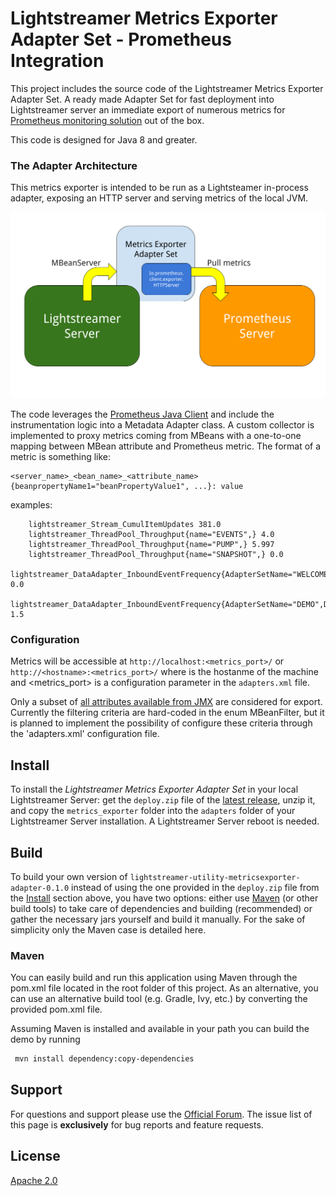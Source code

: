 # Lightstreamer Metrics Exporter Adapter Set - Prometheus Integration

This project includes the source code of the Lightstreamer Metrics Exporter Adapter Set.
A ready made Adapter Set for fast deployment into Lightstreamer server an immediate export of numerous metrics for [Prometheus monitoring solution](https://prometheus.io/) out of the box.

This code is designed for Java 8 and greater.

### The Adapter Architecture

This metrics exporter is intended to be run as a Lightsteamer in-process adapter, exposing an HTTP server and serving metrics of the local JVM.

![architecture](metrics_exporter_schema.png)

The code leverages the [Prometheus Java Client](https://github.com/prometheus/client_java) and include the instrumentation logic into a Metadata Adapter class.
A custom collector is implemented to proxy metrics coming from MBeans with a one-to-one mapping between MBean attribute and Prometheus metric.
The format of a metric is something like:

	<server_name>_<bean_name>_<attribute_name>{beanpropertyName1="beanPropertyValue1", ...}: value
 
examples:

```
	lightstreamer_Stream_CumulItemUpdates 381.0
	lightstreamer_ThreadPool_Throughput{name="EVENTS",} 4.0
	lightstreamer_ThreadPool_Throughput{name="PUMP",} 5.997
	lightstreamer_ThreadPool_Throughput{name="SNAPSHOT",} 0.0
	lightstreamer_DataAdapter_InboundEventFrequency{AdapterSetName="WELCOME",DataAdapterName="CHAT",} 0.0
	lightstreamer_DataAdapter_InboundEventFrequency{AdapterSetName="DEMO",DataAdapterName="QUOTE_ADAPTER",} 1.5
```

### Configuration

Metrics will be accessible at `http://localhost:<metrics_port>/` or `http://<hostname>:<metrics_port>/` where <hostname> is the hostanme of the machine and <metrics_port> is a configuration parameter 
in the `adapters.xml` file.

Only a subset of [all attributes available from JMX](https://sdk.lightstreamer.com/ls-jmx-sdk/5.6.0/api/index.html) are considered for export.
Currently the filtering criteria are hard-coded in the enum MBeanFilter, but it is planned to implement the possibility of configure these criteria through the 'adapters.xml' configuration file.

## Install

To install the *Lightstreamer Metrics Exporter Adapter Set* in your local Lightstreamer Server: get the `deploy.zip` file of the [latest release](https://github.com/Lightstreamer/Lightstreamer-utility-MetricsExporter-Adapter/releases), unzip it, and copy the `metrics_exporter` folder into the `adapters` folder of your Lightstreamer Server installation.
A Lightstreamer Server reboot is needed.


## Build

To build your own version of `lightstreamer-utility-metricsexporter-adapter-0.1.0` instead of using the one provided in the `deploy.zip` file from the [Install](https://github.com/Lightstreamer/Lightstreamer-utility-MetricsExporter-Adapter#install) section above, you have two options:
either use [Maven](https://maven.apache.org/) (or other build tools) to take care of dependencies and building (recommended) or gather the necessary jars yourself and build it manually.
For the sake of simplicity only the Maven case is detailed here.

### Maven

You can easily build and run this application using Maven through the pom.xml file located in the root folder of this project. As an alternative, you can use an alternative build tool (e.g. Gradle, Ivy, etc.) by converting the provided pom.xml file.

Assuming Maven is installed and available in your path you can build the demo by running
```sh 
 mvn install dependency:copy-dependencies 
```

## Support

For questions and support please use the [Official Forum](https://forums.lightstreamer.com/).
The issue list of this page is **exclusively** for bug reports and feature requests.

## License

[Apache 2.0](https://opensource.org/licenses/Apache-2.0)
